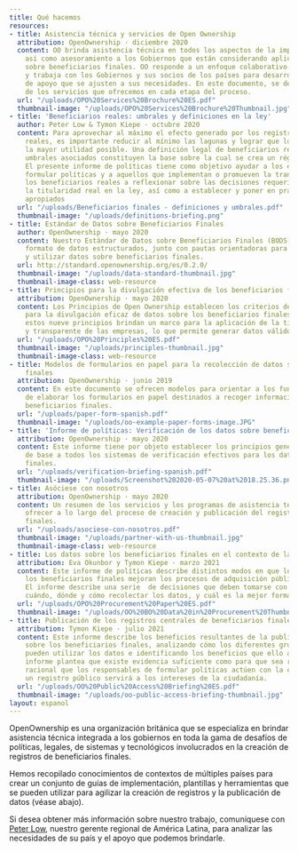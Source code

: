 ```yaml
---
title: Qué hacemos
resources:
- title: Asistencia técnica y servicios de Open Ownership
  attribution: OpenOwnership · diciembre 2020
  content: OO brinda asistencia técnica en todos los aspectos de la implementación,
    así como asesoramiento a los Gobiernos que están considerando aplicar reformas
    sobre beneficiarios finales. OO responde a un enfoque colaborativo y adaptado,
    y trabaja con los Gobiernos y sus socios de los países para desarrollar paquetes
    de apoyo que se ajusten a sus necesidades. En este documento, se describen ejemplos
    de los servicios que ofrecemos en cada etapa del proceso.
  url: "/uploads/OPO%20Services%20Brochure%20ES.pdf"
  thumbnail-image: "/uploads/OPO%20Services%20Brochure%20Thumbnail.jpg"
- title: 'Beneficiarios reales: umbrales y definiciones en la ley'
  author: Peter Low & Tymon Kiepe · octubre 2020
  content: Para aprovechar al máximo el efecto generado por los registros de beneficiarios
    reales, es importante reducir al mínimo las lagunas y lograr que los datos tengan
    la mayor utilidad posible. Una definición legal de beneficiarios reales y sus
    umbrales asociados constituyen la base sobre la cual se crea un régimen de divulgación.
    El presente informe de políticas tiene como objetivo ayudar a los encargados de
    formular políticas y a aquellos que implementan o promueven la transparencia sobre
    los beneficiarios reales a reflexionar sobre las decisiones requeridas para definir
    la titularidad real en la ley, así como a establecer y poner en práctica umbrales
    apropiados
  url: "/uploads/Beneficiarios finales - definiciones y umbrales.pdf"
  thumbnail-image: "/uploads/definitions-briefing.png"
- title: Estándar de Datos sobre Beneficiarios Finales
  author: OpenOwnership · mayo 2020
  content: Nuestro Estándar de Datos sobre Beneficiarios Finales (BODS) ofrece un
    formato de datos estructurados, junto con pautas orientadoras para reunir, compartir
    y utilizar datos sobre beneficiarios finales.
  url: http://standard.openownership.org/es/0.2.0/
  thumbnail-image: "/uploads/data-standard-thumbnail.jpg"
  thumbnail-image-class: web-resource
- title: Principios para la divulgación efectiva de los beneficiarios finales
  attribution: OpenOwnership · mayo 2020
  content: Los Principios de Open Ownership establecen los criterios de referencia
    para la divulgación eficaz de datos sobre los beneficiarios finales. En su conjunto,
    estos nueve principios brindan un marco para la aplicación de la titularidad integral
    y transparente de las empresas, lo que permite generar datos válidos y utilizables.
  url: "/uploads/OPO%20Principles%20ES.pdf"
  thumbnail-image: "/uploads/principles-thumbnail.jpg"
  thumbnail-image-class: web-resource
- title: Modelos de formularios en papel para la recolección de datos sobre beneficiarios
    finales
  attribution: OpenOwnership · junio 2019
  content: En este documento se ofrecen modelos para orientar a los funcionarios encargados
    de elaborar los formularios en papel destinados a recoger información sobre los
    beneficiarios finales.
  url: "/uploads/paper-form-spanish.pdf"
  thumbnail-image: "/uploads/oo-example-paper-forms-image.JPG"
- title: 'Informe de políticas: Verificación de los datos sobre beneficiarios finales'
  attribution: OpenOwnership · mayo 2020
  content: Este informe tiene por objeto establecer los principios generales que sirven
    de base a todos los sistemas de verificación efectivos para los datos sobre beneficiarios
    finales.
  url: "/uploads/verification-briefing-spanish.pdf"
  thumbnail-image: "/uploads/Screenshot%202020-05-07%20at%2018.25.36.png"
- title: Asóciese con nosotros
  attribution: OpenOwnership · mayo 2020
  content: Un resumen de los servicios y los programas de asistencia técnica que podemos
    ofrecer a lo largo del proceso de creación y publicación del registro sobre beneficiarios
    finales.
  url: "/uploads/asociese-con-nosotros.pdf"
  thumbnail-image: "/uploads/partner-with-us-thumbnail.jpg"
  thumbnail-image-class: web-resource
- title: Los datos sobre los beneficiarios finales en el contexto de las adquisiciones
  attribution: Eva Okunbor y Tymon Kiepe · marzo 2021
  content: Este informe de políticas describe distintos modos en que los datos sobre
    los beneficiarios finales mejoran los procesos de adquisición pública y sus objetivos.
    El informe describe una serie  de decisiones que deben tomarse con respecto a
    cuándo, dónde y cómo recolectar los datos, y cuál es la mejor forma de verificarlos.
  url: "/uploads/OPO%20Procurement%20Paper%20ES.pdf"
  thumbnail-image: "/uploads/OO%20BO%20Data%20in%20Procurement%20Thumbnail.jpg"
- title: Publicación de los registros centrales de beneficiarios finales
  attribution: Tymon Kiepe · julio 2021
  content: Este informe describe los beneficios resultantes de la publicación de datos
    sobre los beneficiarios finales, analizando cómo los diferentes grupos de usuarios
    pueden utilizar los datos e identificando los beneficios que ello acarrea. El
    informe plantea que existe evidencia suficiente como para que sea razonable y
    racional que los responsables de formular políticas actúen con la certeza de que
    un registro público servirá a los intereses de la ciudadanía.
  url: "/uploads/OO%20Public%20Access%20Briefing%20ES.pdf"
  thumbnail-image: "/uploads/oo-public-access-briefing-thumbnail.jpg"
layout: espanol
---
```


OpenOwnership es una organización británica que se especializa en brindar asistencia técnica integrada a los gobiernos en toda la gama de desafíos de políticas, legales, de sistemas y tecnológicos involucrados en la creación de registros de beneficiarios finales.

Hemos recopilado conocimientos de contextos de múltiples países para crear un conjunto de guías de implementación, plantillas y herramientas que se pueden utilizar para agilizar la creación de registros y la publicación de datos (véase abajo).

Si desea obtener más información sobre nuestro trabajo, comuníquese con <a href="mailto:peter@openownership.org">Peter Low</a>, nuestro gerente regional de América Latina, para analizar las necesidades de su país y el apoyo que podemos brindarle.

